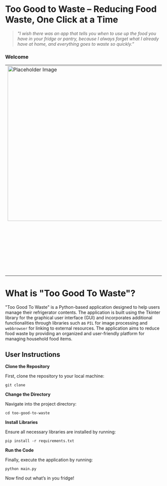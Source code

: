 # Too Good to Waste – Reducing Food Waste, One Click at a Time
>*"I wish there was an app that tells you when to use up the food you have in your fridge or pantry, because I always forget what I already have at home, and everything goes to waste so quickly.”*

### Welcome

<table style="border-collapse: collapse; border: none;">
  <tr style="border: none;">
    <td style="border: none; vertical-align: top;">
      <img src="https://github.com/Jopetschick/Johanna-Petschick-tb2/assets/137704185/3fd9a58f-6409-4dd8-85a9-d6d382d46dbd0" alt="Placeholder Image" width="1450" height="500">
    </td>
    <td style="border: none; vertical-align: top;">
      <p>Welcome to “Too good to waste” where you can track what’s in your fridge, get ideas for new recipes, add items to your shopping list and find out more about seasonal foods. (But also many more!). Open your fridge, to find out what’s inside!!</p>
    </td>
  </tr>
</table>

# What is "Too Good To Waste"?

"Too Good To Waste" is a Python-based application designed to help users manage their refrigerator contents. The application is built using the Tkinter library for the graphical user interface (GUI) and incorporates additional functionalities through libraries such as `PIL` for image processing and `webbrowser` for linking to external resources. The application aims to reduce food waste by providing an organized and user-friendly platform for managing household food items.

## User Instructions

**Clone the Repository**

First, clone the repository to your local machine:

```
git clone
```

**Change the Directory**

Navigate into the project directory:

```
cd too-good-to-waste

```

**Install Libraries**

Ensure all necessary libraries are installed by running:

```
pip install -r requirements.txt

```

**Run the Code**

Finally, execute the application by running:

```
python main.py

```

Now find out what’s in you fridge!
